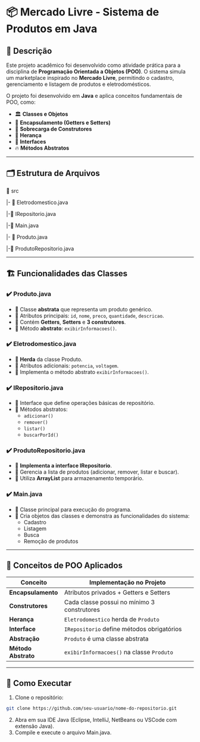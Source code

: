 # 📦 Mercado Livre - Sistema de Produtos em Java

## 🎯 Descrição

Este projeto acadêmico foi desenvolvido como atividade prática para a disciplina de **Programação Orientada a Objetos (POO)**. O sistema simula um marketplace inspirado no **Mercado Livre**, permitindo o cadastro, gerenciamento e listagem de produtos e eletrodomésticos.

O projeto foi desenvolvido em **Java** e aplica conceitos fundamentais de POO, como:

- 🏛️ **Classes e Objetos**
- 🔑 **Encapsulamento (Getters e Setters)**
- 🚀 **Sobrecarga de Construtores**
- 🧬 **Herança**
- 🧠 **Interfaces**
- 🔥 **Métodos Abstratos**

---

## 🗂️ Estrutura de Arquivos

📂 src

|- 📄 Eletrodomestico.java

|-📄 IRepositorio.java

|-📄 Main.java

|- 📄 Produto.java

|-📄 ProdutoRepositorio.java

---

## 🏗️ Funcionalidades das Classes

### ✔️ **Produto.java**
- 🔸 Classe **abstrata** que representa um produto genérico.
- 🔸 Atributos principais: `id`, `nome`, `preco`, `quantidade`, `descricao`.
- 🔸 Contém **Getters**, **Setters** e **3 construtores**.
- 🔸 Método **abstrato**: `exibirInformacoes()`.

### ✔️ **Eletrodomestico.java**
- 🔸 **Herda** da classe Produto.
- 🔸 Atributos adicionais: `potencia`, `voltagem`.
- 🔸 Implementa o método abstrato `exibirInformacoes()`.

### ✔️ **IRepositorio.java**
- 🔸 Interface que define operações básicas de repositório.
- 🔸 Métodos abstratos:
  - `adicionar()`
  - `remover()`
  - `listar()`
  - `buscarPorId()`

### ✔️ **ProdutoRepositorio.java**
- 🔸 **Implementa a interface IRepositorio**.
- 🔸 Gerencia a lista de produtos (adicionar, remover, listar e buscar).
- 🔸 Utiliza **ArrayList** para armazenamento temporário.

### ✔️ **Main.java**
- 🔸 Classe principal para execução do programa.
- 🔸 Cria objetos das classes e demonstra as funcionalidades do sistema:
  - Cadastro
  - Listagem
  - Busca
  - Remoção de produtos

---

## 🔧 Conceitos de POO Aplicados

| Conceito           | Implementação no Projeto                           |
| ------------------ | --------------------------------------------------- |
| **Encapsulamento** | Atributos privados + Getters e Setters             |
| **Construtores**   | Cada classe possui no mínimo 3 construtores        |
| **Herança**        | `Eletrodomestico` herda de `Produto`               |
| **Interface**      | `IRepositorio` define métodos obrigatórios         |
| **Abstração**      | `Produto` é uma classe abstrata                    |
| **Método Abstrato**| `exibirInformacoes()` na classe `Produto`          |

---

## 🚀 Como Executar

1. Clone o repositório:

```bash
git clone https://github.com/seu-usuario/nome-do-repositorio.git
```
2. Abra em sua IDE Java (Eclipse, IntelliJ, NetBeans ou VSCode com extensão Java).
3. Compile e execute o arquivo Main.java.
